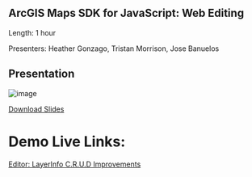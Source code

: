 ## ArcGIS Maps SDK for JavaScript: Web Editing

Length: 1 hour

Presenters: Heather Gonzago, Tristan Morrison, Jose Banuelos

## Presentation
![image](https://user-images.githubusercontent.com/36280386/157293950-c63a4d21-95c2-44a1-a710-bd0f1d47a918.png)

[Download Slides](https://github.com/banuelosj/DevSummit-presentation/blob/main/2022/web-editing-2d/slides/ds2022-arcgis-api-for-javascript-web-editing-2d.pptx?raw=true)

# Demo Live Links:

[Editor: LayerInfo C.R.U.D Improvements](https://banuelosj.github.io/DevSummit-presentation/2023/web-editing/demos/editor-layerinfo-demo)

